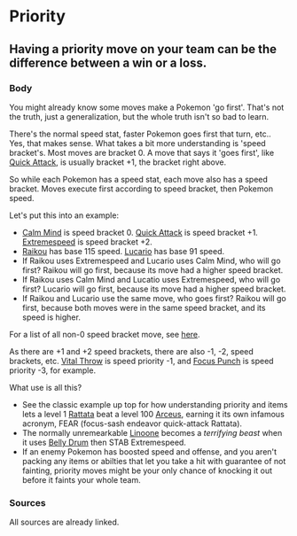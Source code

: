 # Priority

## Having a priority move on your team can be the difference between a win or a loss.

### Body

You might already know some moves make a Pokemon 'go first'. That's not the truth, just a generalization, but the whole truth isn't so bad to learn.

There's the normal speed stat, faster Pokemon goes first that turn, etc.. Yes, that makes sense. What takes a bit more understanding is 'speed bracket's. Most moves are bracket 0. A move that says it 'goes first', like [Quick Attack](https://www.serebii.net/attackdex-swsh/quickattack.shtml), is usually bracket +1, the bracket right above.

So while each Pokemon has a speed stat, each move also has a speed bracket. Moves execute first according to speed bracket, then Pokemon speed.

Let's put this into an example:
- [Calm Mind](https://www.serebii.net/attackdex-swsh/calmmind.shtml) is speed bracket 0. [Quick Attack](https://www.serebii.net/attackdex-swsh/quickattack.shtml) is speed bracket +1. [Extremespeed](https://www.serebii.net/attackdex-swsh/extremespeed.shtml) is speed bracket +2.
- [Raikou](https://www.serebii.net/pokedex-swsh/raikou) has base 115 speed. [Lucario](https://www.serebii.net/pokedex-swsh/lucario) has base 91 speed.
- If Raikou uses Extremespeed and Lucario uses Calm Mind, who will go first? Raikou will go first, because its move had a higher speed bracket.
- If Raikou uses Calm Mind and Lucatio uses Extremespeed, who will go first? Lucario will go first, because its move had a higher speed bracket.
- If Raikou and Lucario use the same move, who goes first? Raikou will go first, because both moves were in the same speed bracket, and its speed is higher.

For a list of all non-0 speed bracket move, see [here](https://www.serebii.net/games/speedpriority.shtml).

As there are +1 and +2 speed brackets, there are also -1, -2, speed brackets, etc. [Vital Throw](https://www.serebii.net/attackdex-swsh/vitalthrow.shtml) is speed priority -1, and [Focus Punch](https://www.serebii.net/attackdex-swsh/focuspunch.shtml) is speed priority -3, for example.

What use is all this?
- See the classic example up top for how understanding priority and items lets a level 1 [Rattata](https://www.serebii.net/pokedex-swsh/rattata/) beat a level 100 [Arceus](https://www.serebii.net/pokedex-swsh/arceus/), earning it its own infamous acronym, FEAR (focus-sash endeavor quick-attack Rattata).
- The normally unremearkable [Linoone](https://www.serebii.net/pokedex-swsh/arceus/) becomes a *terrifying beast* when it uses [Belly Drum](https://www.serebii.net/attackdex-swsh/bellydrum.shtml) then STAB Extremespeed.
- If an enemy Pokemon has boosted speed and offense, and you aren't packing any items or abilties that let you take a hit with guarantee of not fainting, priority moves might be your only chance of knocking it out before it faints your whole team.

### Sources

All sources are already linked.